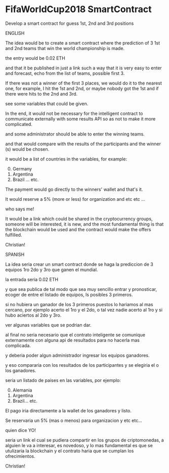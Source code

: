 # FifaWorldCup2018 SmartContract
Develop a smart contract for guess 1st, 2nd and 3rd positions


ENGLISH



The idea would be to create a smart contract where the prediction of 3 1st and 2nd teams that win the world championship is made.

the entry would be 0.02 ETH

and that it be published in just a link such a way that it is very easy to enter and forecast, echo from the list of teams, possible first 3.

If there was not a winner of the first 3 places, we would do it to the nearest one, for example, I hit the 1st and 2nd, or maybe nobody got the 1st and if there were hits to the 2nd and 3rd.


see some variables that could be given.


In the end, it would not be necessary for the intelligent contract to communicate externally with some results API so as not to make it more complicated.

and some administrator should be able to enter the winning teams.

and that would compare with the results of the participants and the winner (s) would be chosen.

it would be a list of countries in the variables, for example:

0. Germany
1. Argentina
2. Brazil ... etc.

The payment would go directly to the winners' wallet and that's it.


It would reserve a 5% (more or less) for organization and etc etc ...

who says me!

It would be a link which could be shared in the cryptocurrency groups, someone will be interested, it is new, and the most fundamental thing is that the blockchain would be used and the contract would make the offers fulfilled.


Christian!




SPANISH


La idea seria crear un smart contract donde se haga la prediccion de 3 equipos 1ro 2do y 3ro que ganen el mundial.

la entrada seria 0.02 ETH

y que sea publica de tal modo que sea muy sencillo entrar y pronosticar, ecoger de entre el listado de equipos, ls posibles 3 primeros.

si no hubiera un ganador de los 3 primeros puestos lo hariamos al mas cercano, por ejemplo acerto el 1ro y el 2do, o tal vez nadie acerto al 1ro y si hubo aciertos al 2do y 3ro.


ver algunas variables que se podrian dar.


al final no seria necesario que el contrato inteligente se comunique externamente con alguna api de resultados para no hacerla mas complicada.

y deberia poder algun administrador ingresar los equipos ganadores.

y eso compararia con los resultados de los participantes y se elegiria el o los ganadores.

seria un listado de paises en las variables, por ejemplo:

0. Alemania
1. Argentina
2. Brazil... etc.

El pago iria directamente a la wallet de los ganadores y listo.


Se reservaria un 5% (mas o menos) para organizacion y etc etc...

quien dice YO!

seria un link el cual se pudiera compartir en los grupos de criptomonedas, a alguien le va a interesar, es novedoso, y lo mas fundamental es que se utulizaria la blockchain y el contrato haria que se cumplan los ofrecimientos.


Christian!





